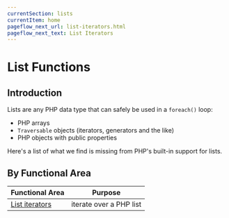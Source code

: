 ```yaml
---
currentSection: lists
currentItem: home
pageflow_next_url: list-iterators.html
pageflow_next_text: List Iterators
---
```


# List Functions

## Introduction

Lists are any PHP data type that can safely be used in a `foreach()` loop:

* PHP arrays
* `Traversable` objects (iterators, generators and the like)
* PHP objects with public properties

Here's a list of what we find is missing from PHP's built-in support for lists.

## By Functional Area

Functional Area | Purpose
----------------|--------
[List iterators](list-iterators.html) | iterate over a PHP list
